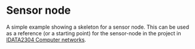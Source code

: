 # Sensor node

A simple example showing a skeleton for a sensor node. This can be used as a reference (or a starting point) for the
sensor-node in the project in [IDATA2304 Computer networks](https://www.ntnu.edu/studies/courses/IDATA2304).